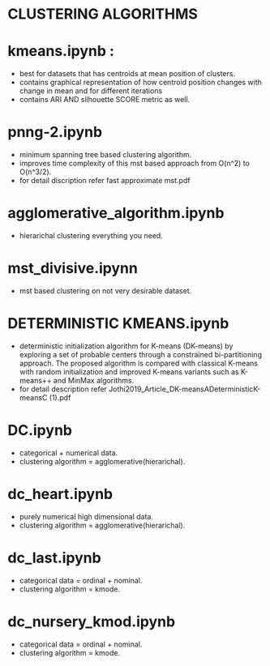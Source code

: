 # CLUSTERING ALGORITHMS 
# kmeans.ipynb : 
   - best for datasets that has centroids at mean position of clusters.
   - contains graphical representation of how centroid position changes with change in mean and for different iterations
   - contains ARI AND silhouette SCORE metric as well.
# pnng-2.ipynb
   - minimum spanning tree based clustering algorithm.
   - improves time complexity of this mst based approach from O(n^2) to O(n^3/2).
   - for detail discription refer fast approximate mst.pdf
# agglomerative_algorithm.ipynb
   - hierarichal clustering everything you need.
# mst_divisive.ipynn
   - mst based clustering on not very desirable dataset.
# DETERMINISTIC KMEANS.ipynb
   - deterministic initialization algorithm for K-means (DK-means) by exploring a set of probable centers through a constrained bi-partitioning approach. The proposed algorithm is compared with classical K-means with random initialization and improved K-means variants such as K-means++ and MinMax algorithms.
   - for detail description refer Jothi2019_Article_DK-meansADeterministicK-meansC (1).pdf
# DC.ipynb
   - categorical + numerical data.
   - clustering algorithm = agglomerative(hierarichal).
# dc_heart.ipynb
   - purely numerical high dimensional data.
   - clustering algorithm = agglomerative(hierarichal).
# dc_last.ipynb
   - categorical data = ordinal + nominal.
   - clustering algorithm = kmode.
# dc_nursery_kmod.ipynb
   - categorical data = ordinal + nominal.
   - clustering algorithm = kmode.
